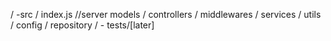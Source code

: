 / 
    -src /
        index.js //server
        models /
        controllers /
        middlewares /
        services /
        utils /
        config /
        repository /
    - tests/[later]